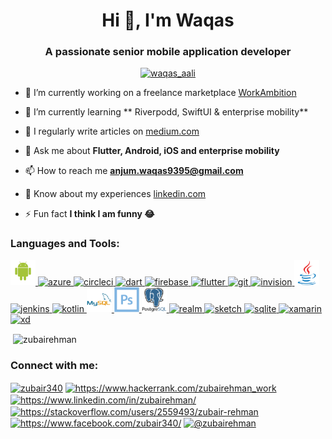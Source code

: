 <h1 align="center">Hi 👋, I'm Waqas</h1>
<h3 align="center">A passionate senior mobile application developer </h3>

<p align="center"> <a href="https://twitter.com/waqas_aali" target="blank"><img src="https://img.shields.io/twitter/follow/waqas_aali?logo=twitter&style=for-the-badge" alt="waqas_aali" /></a> </p>

- 🔭 I’m currently working on a freelance marketplace [WorkAmbition](https://cubilock.com/)

- 🌱 I’m currently learning ** Riverpodd, SwiftUI & enterprise mobility**

- 📝 I regularly write articles on [medium.com](https://medium.com/@anjum.waqas9395)

- 💬 Ask me about **Flutter, Android, iOS and enterprise mobility**

- 📫 How to reach me **anjum.waqas9395@gmail.com**

- 📄 Know about my experiences [linkedin.com](https://www.linkedin.com/in/waqas-ali65/)

- ⚡ Fun fact **I think I am funny 😂**

<h3 align="left">Languages and Tools:</h3>
<p align="left"> <a href="https://developer.android.com" target="_blank"> <img src="https://raw.githubusercontent.com/devicons/devicon/master/icons/android/android-original-wordmark.svg" alt="android" width="40" height="40"/> </a> <a href="https://azure.microsoft.com/en-in/" target="_blank"> <img src="https://www.vectorlogo.zone/logos/microsoft_azure/microsoft_azure-icon.svg" alt="azure" width="40" height="40"/> </a> <a href="https://circleci.com" target="_blank"> <img src="https://www.vectorlogo.zone/logos/circleci/circleci-icon.svg" alt="circleci" width="40" height="40"/> </a> <a href="https://dart.dev" target="_blank"> <img src="https://www.vectorlogo.zone/logos/dartlang/dartlang-icon.svg" alt="dart" width="40" height="40"/> </a> <a href="https://firebase.google.com/" target="_blank"> <img src="https://www.vectorlogo.zone/logos/firebase/firebase-icon.svg" alt="firebase" width="40" height="40"/> </a> <a href="https://flutter.dev" target="_blank"> <img src="https://www.vectorlogo.zone/logos/flutterio/flutterio-icon.svg" alt="flutter" width="40" height="40"/> </a> <a href="https://git-scm.com/" target="_blank"> <img src="https://www.vectorlogo.zone/logos/git-scm/git-scm-icon.svg" alt="git" width="40" height="40"/> </a> <a href="https://www.invisionapp.com/" target="_blank"> <img src="https://www.vectorlogo.zone/logos/invisionapp/invisionapp-icon.svg" alt="invision" width="40" height="40"/> </a> <a href="https://www.java.com" target="_blank"> <img src="https://raw.githubusercontent.com/devicons/devicon/master/icons/java/java-original.svg" alt="java" width="40" height="40"/> </a> <a href="https://www.jenkins.io" target="_blank"> <img src="https://www.vectorlogo.zone/logos/jenkins/jenkins-icon.svg" alt="jenkins" width="40" height="40"/> </a> <a href="https://kotlinlang.org" target="_blank"> <img src="https://www.vectorlogo.zone/logos/kotlinlang/kotlinlang-icon.svg" alt="kotlin" width="40" height="40"/> </a> <a href="https://www.mysql.com/" target="_blank"> <img src="https://raw.githubusercontent.com/devicons/devicon/master/icons/mysql/mysql-original-wordmark.svg" alt="mysql" width="40" height="40"/> </a> <a href="https://www.photoshop.com/en" target="_blank"> <img src="https://raw.githubusercontent.com/devicons/devicon/master/icons/photoshop/photoshop-line.svg" alt="photoshop" width="40" height="40"/> </a> <a href="https://www.postgresql.org" target="_blank"> <img src="https://raw.githubusercontent.com/devicons/devicon/master/icons/postgresql/postgresql-original-wordmark.svg" alt="postgresql" width="40" height="40"/> </a> <a href="https://realm.io/" target="_blank"> <img src="https://raw.githubusercontent.com/bestofjs/bestofjs-webui/8665e8c267a0215f3159df28b33c365198101df5/public/logos/realm.svg" alt="realm" width="40" height="40"/> </a> <a href="https://www.sketch.com/" target="_blank"> <img src="https://www.vectorlogo.zone/logos/sketchapp/sketchapp-icon.svg" alt="sketch" width="40" height="40"/> </a> <a href="https://www.sqlite.org/" target="_blank"> <img src="https://www.vectorlogo.zone/logos/sqlite/sqlite-icon.svg" alt="sqlite" width="40" height="40"/> </a> <a href="https://dotnet.microsoft.com/apps/xamarin" target="_blank"> <img src="https://raw.githubusercontent.com/detain/svg-logos/780f25886640cef088af994181646db2f6b1a3f8/svg/xamarin.svg" alt="xamarin" width="40" height="40"/> </a> <a href="https://www.adobe.com/products/xd.html" target="_blank"> <img src="https://cdn.worldvectorlogo.com/logos/adobe-xd.svg" alt="xd" width="40" height="40"/> </a> </p>

<p>&nbsp;<img align="center" src="https://github-readme-stats.vercel.app/api?username=zubairehman&show_icons=true&locale=en" alt="zubairehman" /></p>
<h3 align="left">Connect with me:</h3>
<p align="left">
<a href="https://twitter.com/zubair340" target="blank"><img align="center" src="https://img.icons8.com/fluent/96/000000/twitter.png" alt="zubair340" height="40" width="40"/></a>
<a href="https://www.hackerrank.com/https://www.hackerrank.com/zubairehman_work" target="blank"><img align="center" src="https://img.icons8.com/windows/64/000000/hackerrank.png" alt="https://www.hackerrank.com/zubairehman_work" height="40" width="40" /></a>
<a href="https://linkedin.com/in/https://www.linkedin.com/in/zubairehman/" target="blank"><img align="center" src="https://img.icons8.com/fluent/96/000000/linkedin.png" alt="https://www.linkedin.com/in/zubairehman/" height="40" width="40" /></a>
<a href="https://stackoverflow.com/users/https://stackoverflow.com/users/2559493/zubair-rehman" target="blank"><img align="center" src="https://img.icons8.com/color/96/000000/stackoverflow.png" alt="https://stackoverflow.com/users/2559493/zubair-rehman" height="40" width="40" /></a>
<a href="https://fb.com/https://www.facebook.com/zubair340/" target="blank"><img align="center" src="https://img.icons8.com/fluent/96/000000/facebook-new.png" alt="https://www.facebook.com/zubair340/" height="40" width="40" /></a>
<a href="https://medium.com/@zubairehman" target="blank"><img align="center" src="https://img.icons8.com/ios-filled/50/000000/medium-monogram--v1.png" alt="@zubairehman" height="40" width="40" /></a>
</p>

